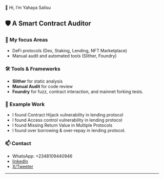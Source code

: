👋 Hi, I’m Yahaya Salisu

## 🛡️ A Smart Contract Auditor

### 🧠 My focus Areas
- DeFi protocols (Dex, Staking, Lending, NFT Marketplace)
- Manual audit and automated tools (Slither, Foundry)

### 🛠️ Tools & Frameworks
- **Slither** for static analysis 
- **Manual Audit** for code review 
- **Foundry** for fuzz, contract interaction, and mainnet forking tests.

### 📂 Example Work
- I found Contract Hijack vulnerability in lending protocol
- I found Access control vulnerability in lending protocol
- I found Missing Return Value in Multiple Protocols
- I found over borrowing & over-repay in lending protocol.

### 📫 Contact
- WhatsApp: +2348109440946
- [linkedIn](https://www.linkedin.com/in/yahaya-salisu-809273278?utm_source=share&utm_campaign=share_via&utm_content=profile&utm_medium=android_app)
- [X/Tweeter](https://x.com/Babs_Crypto1?t=Vc6SgVuVgS8FxbVUZZXHVw&s=09)

---
